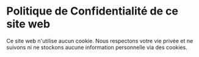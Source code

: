 # Politique de Confidentialité de ce site web

Ce site web n'utilise aucun cookie. Nous respectons votre vie privée et ne suivons ni ne stockons aucune information personnelle via des cookies.


